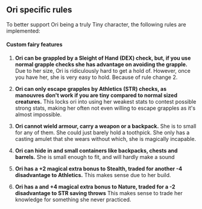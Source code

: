 ## Ori specific rules
To better support Ori being a truly Tiny character, the following rules are implemented:
#### Custom fairy features
 1. **Ori can be grappled by a Sleight of Hand (DEX) check, but, if you use normal grapple checks she has advantage on avoiding the grapple.**
Due to her size, Ori is ridiculously hard to get a hold of. However, once you have her, she is very easy to hold. Because of rule change 2.

 2. **Ori can only escape grapples by Athletics (STR) checks, as manouvres don't work if you are tiny compared to normal sized creatures.**
This locks ori into using her weakest stats to contest possible strong stats, making her often not even willing to escape grapples as it's almost impossible.

 3. **Ori cannot wield armour, carry a weapon or a backpack.**
She is to small for any of them. She could just barely hold a toothpick. She only has a casting amulet that she wears without which, she is magically incapable.

 4. **Ori can hide in and small containers like backpacks, chests and barrels.**
She is small enough to fit, and will hardly make a sound

 5. **Ori has a +2 magical extra bonus to Stealth, traded for another -4 disadvantage to Athletics.**
This makes sense due to her build.

 6. **Ori has a and +4 magical extra bonus to Nature, traded for a -2 disadvantage to STR saving throws**
This makes sense to trade her knowledge for something she never practiced.
